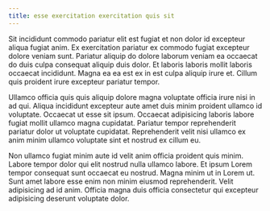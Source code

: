 ```yaml
---
title: esse exercitation exercitation quis sit
---
```


Sit incididunt commodo pariatur elit est fugiat et non dolor id excepteur aliqua fugiat anim. Ex exercitation pariatur ex commodo fugiat excepteur dolore veniam sunt. Pariatur aliquip do dolore laborum veniam ea occaecat do duis culpa consequat aliquip duis dolor. Et laboris laboris mollit laboris occaecat incididunt. Magna ea ea est ex in est culpa aliquip irure et. Cillum quis proident irure excepteur pariatur tempor.

Ullamco officia quis quis aliquip dolore magna voluptate officia irure nisi in ad qui. Aliqua incididunt excepteur aute amet duis minim proident ullamco id voluptate. Occaecat ut esse sit ipsum. Occaecat adipisicing laboris labore fugiat mollit ullamco magna cupidatat. Pariatur tempor reprehenderit pariatur dolor ut voluptate cupidatat. Reprehenderit velit nisi ullamco ex anim minim ullamco voluptate sint et nostrud ex cillum eu.

Non ullamco fugiat minim aute id velit anim officia proident quis minim. Labore tempor dolor qui elit nostrud nulla ullamco labore. Et ipsum Lorem tempor consequat sunt occaecat eu nostrud. Magna minim ut in Lorem ut. Sunt amet labore esse enim non minim eiusmod reprehenderit. Velit adipisicing ad id anim. Officia magna duis officia consectetur qui excepteur adipisicing deserunt voluptate dolor.